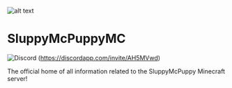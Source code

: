 ![alt text](https://i.imgur.com/bSTHZ11.png "Banner")
# SluppyMcPuppyMC
![Discord](https://img.shields.io/discord/553941978979762176?logo=discord&label=) (https://discordapp.com/invite/AH5MVwd)

The official home of all information related to the SluppyMcPuppy Minecraft server!

